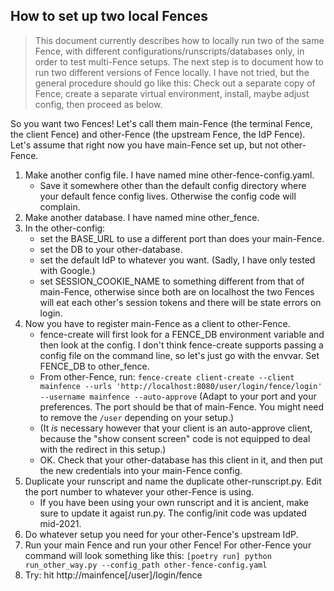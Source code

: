 ## How to set up two local Fences

> This document currently describes how to locally run two of the same Fence,
> with different configurations/runscripts/databases only, in order to test
> multi-Fence setups. The next step is to document how to run two different
> versions of Fence locally. I have not tried, but the general procedure
> should go like this: Check out a separate copy of Fence, create a separate
> virtual environment, install, maybe adjust config, then proceed as below.

So you want two Fences! Let's call them main-Fence (the terminal Fence, the
client Fence) and other-Fence (the upstream Fence, the IdP Fence). Let's assume
that right now you have main-Fence set up, but not other-Fence.

1. Make another config file. I have named mine other-fence-config.yaml.
   - Save it somewhere other than the default config directory where your
     default fence config lives. Otherwise the config code will complain.
2. Make another database. I have named mine other_fence.
3. In the other-config:
   - set the BASE_URL to use a different port than does your main-Fence.
   - set the DB to your other-database.
   - set the default IdP to whatever you want. (Sadly, I have only tested with Google.)
   - set SESSION_COOKIE_NAME to something different from that of main-Fence,
     otherwise since both are on localhost the two Fences will eat each other's
     session tokens and there will be state errors on login.
4. Now you have to register main-Fence as a client to other-Fence.
   - fence-create will first look for a FENCE_DB environment variable and then
     look at the config. I don't think fence-create supports passing a config
     file on the command line, so let's just go with the envvar.
     Set FENCE_DB to other_fence.
   - From other-Fence, run:
     `fence-create client-create --client mainfence --urls
     'http://localhost:8080/user/login/fence/login' --username mainfence
     --auto-approve`
     (Adapt to your port and your preferences. The port should be
     that of main-Fence. You might need to remove the `/user` depending
     on your setup.)
   - (It _is_ necessary however that your client is an auto-approve client,
     because the "show consent screen" code is not equipped to deal with
     the redirect in this setup.)
   - OK. Check that your other-database has this client in it, and then put the
     new credentials into your main-Fence config.
5. Duplicate your runscript and name the duplicate other-runscript.py. Edit the
   port number to whatever your other-Fence is using.
   - If you have been using your own runscript and it is ancient, make sure to
     update it agaist run.py. The config/init code was updated mid-2021.
6. Do whatever setup you need for your other-Fence's upstream IdP.
7. Run your main Fence and run your other Fence!
   For other-Fence your command will look something like this:
   `[poetry run] python run_other_way.py --config_path other-fence-config.yaml`
8. Try: hit http://mainfence[/user]/login/fence

